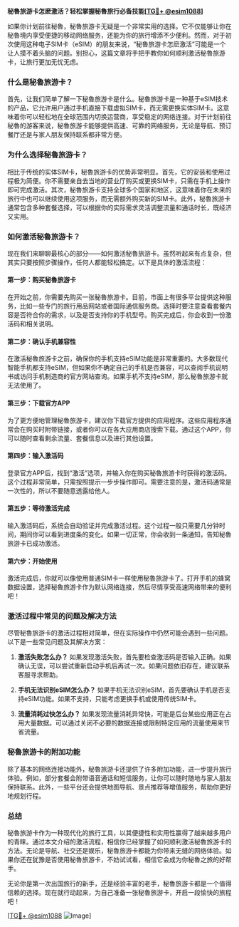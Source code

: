 **秘魯旅游卡怎麽激活？轻松掌握秘魯旅行必备技能[[TG💪+ @esim1088](https://t.me/s/esim1088)]**

如果你计划前往秘魯，秘魯旅游卡无疑是一个非常实用的选择。它不仅能够让你在秘魯境内享受便捷的移动网络服务，还能为你的旅行增添不少便利。然而，对于初次使用这种电子SIM卡（eSIM）的朋友来说，“秘魯旅游卡怎麽激活”可能是一个让人摸不着头脑的问题。别担心，这篇文章将手把手教你如何顺利激活秘魯旅游卡，让旅行更加无忧无虑。

### 什么是秘魯旅游卡？

首先，让我们简单了解一下秘魯旅游卡是什么。秘魯旅游卡是一种基于eSIM技术的产品，它允许用户通过手机直接下载虚拟SIM卡，而无需更换实体SIM卡。这意味着你可以轻松地在全球范围内切换运营商，享受稳定的网络连接。对于计划前往秘魯的游客来说，秘魯旅游卡能够提供高速、可靠的网络服务，无论是导航、预订餐厅还是与家人朋友保持联系都非常方便。

### 为什么选择秘魯旅游卡？

相比于传统的实体SIM卡，秘魯旅游卡的优势非常明显。首先，它的安装和使用过程极为简便。你不需要亲自去当地的营业厅购买或更换SIM卡，只需在手机上操作即可完成激活。其次，秘魯旅游卡支持全球多个国家和地区，这意味着你在未来的旅行中也可以继续使用这项服务，而无需额外购买新的SIM卡。此外，秘魯旅游卡通常包含多种套餐选择，可以根据你的实际需求灵活调整流量和通话时长，既经济又实用。

### 如何激活秘魯旅游卡？

现在我们来聊聊最核心的部分——如何激活秘魯旅游卡。虽然听起来有点复杂，但其实只要按照步骤操作，任何人都能轻松搞定。以下是具体的激活流程：

#### 第一步：购买秘魯旅游卡

在开始之前，你需要先购买一张秘魯旅游卡。目前，市面上有很多平台提供这种服务，比如一些专门的旅行用品网站或者国际通信服务商。选择时要注意查看套餐内容是否符合你的需求，以及是否支持你的手机型号。购买完成后，你会收到一份激活码和相关说明。

#### 第二步：确认手机兼容性

在激活秘魯旅游卡之前，确保你的手机支持eSIM功能是非常重要的。大多数现代智能手机都支持eSIM，但如果你不确定自己的手机是否兼容，可以查阅手机说明书或访问手机制造商的官方网站查询。如果手机不支持eSIM，那么秘魯旅游卡就无法使用了。

#### 第三步：下载官方APP

为了更方便地管理秘魯旅游卡，建议你下载官方提供的应用程序。这些应用程序通常会在购买时附带链接，或者你可以在各大应用商店搜索下载。通过这个APP，你可以随时查看剩余流量、套餐信息以及进行其他设置。

#### 第四步：输入激活码

登录官方APP后，找到“激活”选项，并输入你在购买秘魯旅游卡时获得的激活码。这个过程非常简单，只需按照提示一步步操作即可。需要注意的是，激活码通常是一次性的，所以不要随意透露给他人。

#### 第五步：等待激活完成

输入激活码后，系统会自动验证并完成激活过程。这个过程一般只需要几分钟时间，期间你可以看到进度条的变化。如果一切正常，你会收到一条通知，告知秘魯旅游卡已成功激活。

#### 第六步：开始使用

激活完成后，你就可以像使用普通SIM卡一样使用秘魯旅游卡了。打开手机的蜂窝数据设置，选择秘魯旅游卡作为默认网络连接，然后尽情享受高速网络带来的便利吧！

### 激活过程中常见的问题及解决方法

尽管秘魯旅游卡的激活过程相对简单，但在实际操作中仍然可能会遇到一些问题。以下是一些常见问题及其解决方案：

1. **激活失败怎么办？**
   如果发现激活失败，首先要检查激活码是否输入正确。如果确认无误，可以尝试重新启动手机后再试一次。如果问题依旧存在，建议联系客服寻求帮助。

2. **手机无法识别eSIM怎么办？**
   如果手机无法识别eSIM，首先要确认手机是否支持eSIM功能。如果不支持，只能考虑更换手机或使用传统SIM卡。

3. **流量消耗过快怎么办？**
   如果发现流量消耗异常快，可能是后台某些应用正在占用大量数据。可以通过关闭不必要的数据连接或限制特定应用的流量使用来节省流量。

### 秘魯旅游卡的附加功能

除了基本的网络连接功能外，秘魯旅游卡还提供了许多附加功能，进一步提升旅行体验。例如，部分套餐会附带语音通话和短信服务，让你可以随时随地与家人朋友保持联系。此外，一些平台还会提供地图导航、景点推荐等增值服务，帮助你更好地规划行程。

### 总结

秘魯旅游卡作为一种现代化的旅行工具，以其便捷性和实用性赢得了越来越多用户的青睐。通过本文介绍的激活流程，相信你已经掌握了如何顺利激活秘魯旅游卡的方法。无论是导航、社交还是娱乐，秘魯旅游卡都能为你带来无缝的网络体验。如果你还在犹豫是否使用秘魯旅游卡，不妨试试看，相信它会成为你秘魯之旅的好帮手。

无论你是第一次出国旅行的新手，还是经验丰富的老手，秘魯旅游卡都是一个值得信赖的选择。现在就行动起来，为自己准备一张秘魯旅游卡，开启一段愉快的旅程吧！

[[TG💪+ @esim1088](https://t.me/s/esim1088) ![Image](https://i.postimg.cc/4NQfJmqS/Snipaste-2025-05-13-00-14-12.png)]